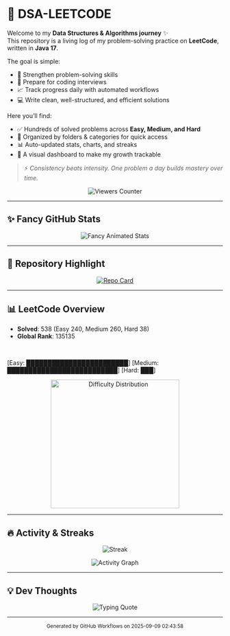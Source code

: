 
# 🚀 DSA-LEETCODE

Welcome to my **Data Structures & Algorithms journey** ✨  
This repository is a living log of my problem-solving practice on **LeetCode**, written in **Java 17**.  

The goal is simple:  
- 🧠 Strengthen problem-solving skills  
- 🎯 Prepare for coding interviews  
- 📈 Track progress daily with automated workflows  
- 💻 Write clean, well-structured, and efficient solutions  

Here you’ll find:
- ✅ Hundreds of solved problems across **Easy, Medium, and Hard**  
- 📂 Organized by folders & categories for quick access  
- 📊 Auto-updated stats, charts, and streaks  
- 🌟 A visual dashboard to make my growth trackable  

> ⚡ *Consistency beats intensity. One problem a day builds mastery over time.*


<p align="center">
  <img src="https://views-counter.vercel.app/badge?pageId=https://github.com/muralimanas30/DSA-LEETCODE&leftColor=000000&rightColor=0adb3f&type=total&label=Viewers&style=none" alt="Viewers Counter" />
</p>

---

## ✨ Fancy GitHub Stats

<p align="center">
  <img src="https://stats.maximjsx.com/api?username=muralimanas30&theme=forest_winter&dark_bg=5&border_radius=10&show_icons=true&title=✨%20DSA%20Progress%20✨&description=LeetCode+&+GitHub+stats+with+animated+background&footer=Keep%20coding%20🔥" alt="Fancy Animated Stats" />
</p>

---

## 📂 Repository Highlight

<p align="center">
  <a href="https://github.com/muralimanas30/DSA-LEETCODE">
    <img src="https://stats.maximjsx.com/api/pin/?username=muralimanas30&repo=DSA-LEETCODE&theme=beach&dark_bg=6&show_icons=true" alt="Repo Card" />
  </a>
</p>

---

## 📊 LeetCode Overview

- **Solved**: 538 (Easy 240, Medium 260, Hard 38)  
- **Global Rank**: 135135  


<br/>

[Easy: ████████████████████████] [Medium: ██████████████████████████] [Hard: ███]
<br/>

<p align="center">
  <img src="leetcode_pie.png" alt="Difficulty Distribution" width="300"/>
</p>

---

## 🔥 Activity & Streaks

<p align="center">
  <img src="https://streak-stats.demolab.com/?user=muralimanas30&theme=tokyonight&hide_border=true" alt="Streak" />
</p>
<p align="center">
  <img src="https://github-readme-activity-graph.vercel.app/graph?username=muralimanas30&theme=tokyo-night&hide_border=true" alt="Activity Graph" />
</p>

---

## 💡 Dev Thoughts

<p align="center">
  <img src="https://readme-typing-svg.herokuapp.com?size=22&duration=4000&color=36BCF7&center=true&width=700&lines=Code.+Debug.+Repeat.;Keep+learning;+keep+improving.;DSA+is+superpower.;Consistency+beats+results." alt="Typing Quote" />
</p>

---

<p align="center">
  <sup>Generated by GitHub Workflows on 2025-09-09 02:43:58</sup>
</p>
